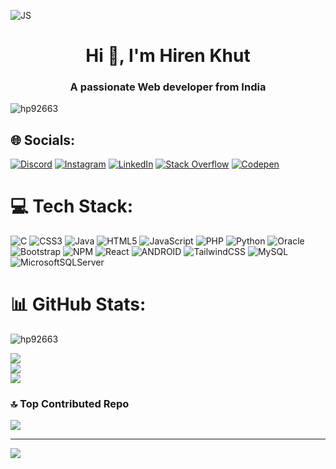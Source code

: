 ![JS](https://github.com/Hp92663/Hp92663/assets/88971001/aba6ff46-66d3-4083-8941-e8b4c7b0d259)


<h1 align="center">Hi 👋, I'm Hiren Khut</h1>
<h3 align="center">A passionate Web developer from India</h3>

<p align="left"> <img src="https://komarev.com/ghpvc/?username=hp92663&label=Profile%20views&color=0e75b6&style=flat" alt="hp92663" /> </p>

## 🌐 Socials:
[![Discord](https://img.shields.io/badge/Discord-%237289DA.svg?logo=discord&logoColor=white)](https://discord.gg/https://discord.gg/cYMKH2taPr) [![Instagram](https://img.shields.io/badge/Instagram-%23E4405F.svg?logo=Instagram&logoColor=white)](https://instagram.com/hiren_khut_92663?utm_source=qr&igshid=NGExMmI2YTkyZg%3D%3D) [![LinkedIn](https://img.shields.io/badge/LinkedIn-%230077B5.svg?logo=linkedin&logoColor=white)](https://linkedin.com/in/hiren-khut-638381244) [![Stack Overflow](https://img.shields.io/badge/-Stackoverflow-FE7A16?logo=stack-overflow&logoColor=white)](https://stackoverflow.com/users/22419288/hiren-khut) [![Codepen](https://img.shields.io/badge/Codepen-000000?style=for-the-badge&logo=codepen&logoColor=white)](https://codepen.io/Hiren-Khut) 

# 💻 Tech Stack:
![C](https://img.shields.io/badge/c-%2300599C.svg?style=for-the-badge&logo=c&logoColor=white) ![CSS3](https://img.shields.io/badge/css3-%231572B6.svg?style=for-the-badge&logo=css3&logoColor=white) ![Java](https://img.shields.io/badge/java-%23ED8B00.svg?style=for-the-badge&logo=java&logoColor=white) ![HTML5](https://img.shields.io/badge/html5-%23E34F26.svg?style=for-the-badge&logo=html5&logoColor=white) ![JavaScript](https://img.shields.io/badge/javascript-%23323330.svg?style=for-the-badge&logo=javascript&logoColor=%23F7DF1E) ![PHP](https://img.shields.io/badge/php-%23777BB4.svg?style=for-the-badge&logo=php&logoColor=white) ![Python](https://img.shields.io/badge/python-3670A0?style=for-the-badge&logo=python&logoColor=ffdd54) ![Oracle](https://img.shields.io/badge/Oracle-F80000?style=for-the-badge&logo=oracle&logoColor=white) ![Bootstrap](https://img.shields.io/badge/bootstrap-%23563D7C.svg?style=for-the-badge&logo=bootstrap&logoColor=white) ![NPM](https://img.shields.io/badge/NPM-%23000000.svg?style=for-the-badge&logo=npm&logoColor=white) ![React](https://img.shields.io/badge/react-%2320232a.svg?style=for-the-badge&logo=react&logoColor=%2361DAFB) ![ANDROID](https://img.shields.io/badge/android-%2320232a.svg?style=for-the-badge&logo=android&logoColor=%a4c639) ![TailwindCSS](https://img.shields.io/badge/tailwindcss-%2338B2AC.svg?style=for-the-badge&logo=tailwind-css&logoColor=white) ![MySQL](https://img.shields.io/badge/mysql-%2300f.svg?style=for-the-badge&logo=mysql&logoColor=white) ![MicrosoftSQLServer](https://img.shields.io/badge/Microsoft%20SQL%20Sever-CC2927?style=for-the-badge&logo=microsoft%20sql%20server&logoColor=white)

# 📊 GitHub Stats:
<p><img align="left" src="https://github-readme-stats.vercel.app/api/top-langs?username=hp92663&show_icons=true&locale=en&layout=compact" alt="hp92663" /></p><br/>

![](https://github-readme-stats.vercel.app/api?username=Hp92663&theme=dark&hide_border=false&include_all_commits=true&count_private=true)<br/>
![](https://github-readme-streak-stats.herokuapp.com/?user=Hp92663&theme=dark&hide_border=false)<br/>
![](https://github-readme-stats.vercel.app/api/top-langs/?username=Hp92663&theme=dark&hide_border=false&include_all_commits=true&count_private=true&layout=compact)

### 🔝 Top Contributed Repo

![](https://github-contributor-stats.vercel.app/api?username=Hp92663&limit=5&theme=dark&combine_all_yearly_contributions=true)

---
[![](https://visitcount.itsvg.in/api?id=Hp92663&icon=0&color=0)](https://visitcount.itsvg.in)
